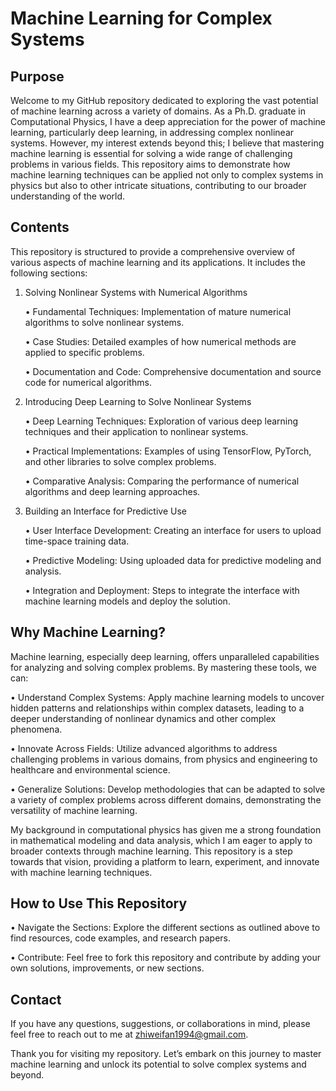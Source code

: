 # Machine Learning for Complex Systems

## Purpose

Welcome to my GitHub repository dedicated to exploring the vast potential of machine learning across a variety of domains. As a Ph.D. graduate in Computational Physics, I have a deep appreciation for the power of machine learning, particularly deep learning, in addressing complex nonlinear systems. However, my interest extends beyond this; I believe that mastering machine learning is essential for solving a wide range of challenging problems in various fields. This repository aims to demonstrate how machine learning techniques can be applied not only to complex systems in physics but also to other intricate situations, contributing to our broader understanding of the world.

## Contents

This repository is structured to provide a comprehensive overview of various aspects of machine learning and its applications. It includes the following sections:

1. Solving Nonlinear Systems with Numerical Algorithms

	•	Fundamental Techniques: Implementation of mature numerical algorithms to solve nonlinear systems.

	•	Case Studies: Detailed examples of how numerical methods are applied to specific problems.

	•	Documentation and Code: Comprehensive documentation and source code for numerical algorithms.

3. Introducing Deep Learning to Solve Nonlinear Systems

	•	Deep Learning Techniques: Exploration of various deep learning techniques and their application to nonlinear systems.

	•	Practical Implementations: Examples of using TensorFlow, PyTorch, and other libraries to solve complex problems.

	•	Comparative Analysis: Comparing the performance of numerical algorithms and deep learning approaches.

5. Building an Interface for Predictive Use

	•	User Interface Development: Creating an interface for users to upload time-space training data.

	•	Predictive Modeling: Using uploaded data for predictive modeling and analysis.

	•	Integration and Deployment: Steps to integrate the interface with machine learning models and deploy the solution.

## Why Machine Learning?

Machine learning, especially deep learning, offers unparalleled capabilities for analyzing and solving complex problems. By mastering these tools, we can:

• Understand Complex Systems: Apply machine learning models to uncover hidden patterns and relationships within complex datasets, leading to a deeper understanding of nonlinear dynamics and other complex phenomena.

• Innovate Across Fields: Utilize advanced algorithms to address challenging problems in various domains, from physics and engineering to healthcare and environmental science.

• Generalize Solutions: Develop methodologies that can be adapted to solve a variety of complex problems across different domains, demonstrating the versatility of machine learning.

My background in computational physics has given me a strong foundation in mathematical modeling and data analysis, which I am eager to apply to broader contexts through machine learning. This repository is a step towards that vision, providing a platform to learn, experiment, and innovate with machine learning techniques.

## How to Use This Repository

• Navigate the Sections: Explore the different sections as outlined above to find resources, code examples, and research papers.

• Contribute: Feel free to fork this repository and contribute by adding your own solutions, improvements, or new sections.

## Contact

If you have any questions, suggestions, or collaborations in mind, please feel free to reach out to me at zhiweifan1994@gmail.com.

Thank you for visiting my repository. Let’s embark on this journey to master machine learning and unlock its potential to solve complex systems and beyond.
